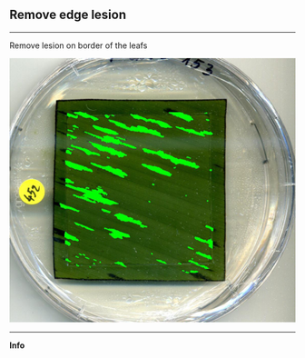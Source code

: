## Remove edge lesion

***

Remove lesion on border of the leafs

<img src="../www/exempleBorder.jpeg" alt="">

***
**Info**
